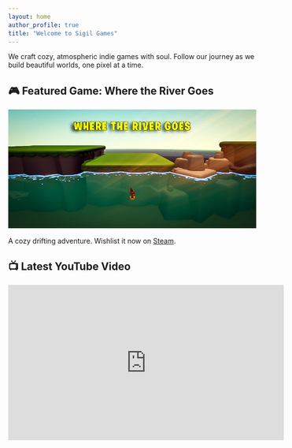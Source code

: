 ```yaml
---
layout: home
author_profile: true
title: "Welcome to Sigil Games"
---
```


We craft cozy, atmospheric indie games with soul. Follow our journey as we build beautiful worlds, one pixel at a time.

## 🎮 Featured Game: Where the River Goes

![Where the River Goes](https://raw.githubusercontent.com/jrm328/SigilGames/refs/heads/main/assets/images/where-the-river-goes.jpg)

A cozy drifting adventure. Wishlist it now on [Steam](https://store.steampowered.com).

## 📺 Latest YouTube Video

<iframe width="560" height="315" src="https://www.youtube.com/embed/2fGmZr1Fi8M" frameborder="0" allowfullscreen></iframe>
